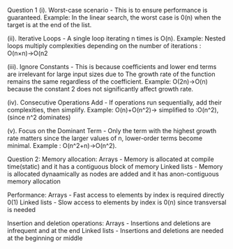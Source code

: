 
Question 1 (i). Worst-case scenario - This is to ensure performance is guaranteed. Example: In the linear search, the worst case is 0(n) when the target is at the end of the list.

(ii). Iterative Loops - A single loop iterating n times is O(n). Example: Nested loops multiply complexities depending on the number of iterations : O(n×n)→O(n2

(iii). Ignore Constants - This is because coefficients and lower end terms are irrelevant for large input sizes due to The growth rate of the function remains the same regardless of the coefficient. Example: O(2n)→O(n) because the constant 2 does not significantly affect growth rate.

(iv). Consecutive Operations Add - If operations run sequentially, add their complexities, then simplify. Example: O(n)+O(n^2)→ simplified to :O(n^2), (since n^2 dominates)

(v). Focus on the Dominant Term - Only the term with the highest growth rate matters since the larger values of n, lower-order terms become minimal. Example : O(n^2+n)→O(n^2).


Question 2: Memory allocation: Arrays - Memory is allocated at compile time(static) and it has a contiguous block of memory Linked lists - Memory is allocated dynaamically as nodes are added and it has anon-contiguous memory allocation

Performance: Arrays - Fast access to elements by index is required directly 0(1) Linked lists - Slow access to elements by index is 0(n) since transversal is needed

Insertion and deletion operations: Arrays - Insertions and deletions are infrequent and at the end Linked lists - Insertions and deletions are needed at the beginning or middle
